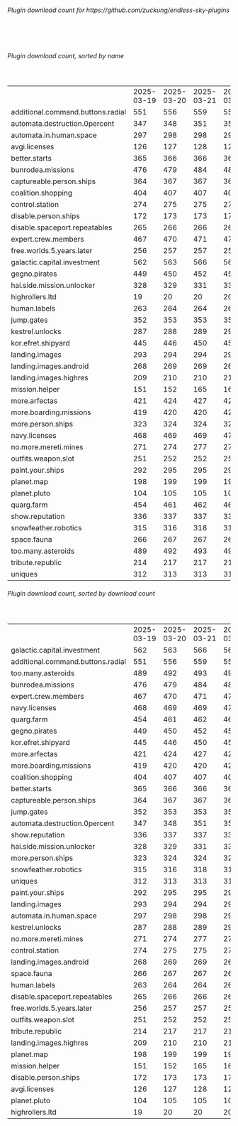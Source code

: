 <h6>Plugin download count for https://github.com/zuckung/endless-sky-plugins</h6><br>
<br>
<h6>Plugin download count, sorted by name</h6><sub><sup><br>
<table>
	<tr>
		<td></td>
		<td>2025-03-19</td>
		<td>2025-03-20</td>
		<td>2025-03-21</td>
		<td>2025-03-22</td>
		<td>2025-03-23</td>
		<td>2025-03-24</td>
		<td>2025-03-25</td>
		<td>today +</td>
	</tr>
	<tr>
		<td>additional.command.buttons.radial</td>
		<td>551</td>
		<td>556</td>
		<td>559</td>
		<td>559</td>
		<td>563</td>
		<td>565</td>
		<td>568</td>
		<td>+ 3</td>
	</tr>
	<tr>
		<td>automata.destruction.0percent</td>
		<td>347</td>
		<td>348</td>
		<td>351</td>
		<td>353</td>
		<td>355</td>
		<td>355</td>
		<td>355</td>
		<td></td>
	</tr>
	<tr>
		<td>automata.in.human.space</td>
		<td>297</td>
		<td>298</td>
		<td>298</td>
		<td>298</td>
		<td>298</td>
		<td>298</td>
		<td>298</td>
		<td></td>
	</tr>
	<tr>
		<td>avgi.licenses</td>
		<td>126</td>
		<td>127</td>
		<td>128</td>
		<td>128</td>
		<td>128</td>
		<td>128</td>
		<td>128</td>
		<td></td>
	</tr>
	<tr>
		<td>better.starts</td>
		<td>365</td>
		<td>366</td>
		<td>366</td>
		<td>366</td>
		<td>368</td>
		<td>370</td>
		<td>370</td>
		<td></td>
	</tr>
	<tr>
		<td>bunrodea.missions</td>
		<td>476</td>
		<td>479</td>
		<td>484</td>
		<td>484</td>
		<td>486</td>
		<td>486</td>
		<td>486</td>
		<td></td>
	</tr>
	<tr>
		<td>captureable.person.ships</td>
		<td>364</td>
		<td>367</td>
		<td>367</td>
		<td>367</td>
		<td>367</td>
		<td>367</td>
		<td>369</td>
		<td>+ 2</td>
	</tr>
	<tr>
		<td>coalition.shopping</td>
		<td>404</td>
		<td>407</td>
		<td>407</td>
		<td>409</td>
		<td>409</td>
		<td>409</td>
		<td>411</td>
		<td>+ 2</td>
	</tr>
	<tr>
		<td>control.station</td>
		<td>274</td>
		<td>275</td>
		<td>275</td>
		<td>275</td>
		<td>275</td>
		<td>277</td>
		<td>277</td>
		<td></td>
	</tr>
	<tr>
		<td>disable.person.ships</td>
		<td>172</td>
		<td>173</td>
		<td>173</td>
		<td>173</td>
		<td>173</td>
		<td>173</td>
		<td>173</td>
		<td></td>
	</tr>
	<tr>
		<td>disable.spaceport.repeatables</td>
		<td>265</td>
		<td>266</td>
		<td>266</td>
		<td>266</td>
		<td>266</td>
		<td>266</td>
		<td>266</td>
		<td></td>
	</tr>
	<tr>
		<td>expert.crew.members</td>
		<td>467</td>
		<td>470</td>
		<td>471</td>
		<td>471</td>
		<td>473</td>
		<td>477</td>
		<td>479</td>
		<td>+ 2</td>
	</tr>
	<tr>
		<td>free.worlds.5.years.later</td>
		<td>256</td>
		<td>257</td>
		<td>257</td>
		<td>257</td>
		<td>259</td>
		<td>261</td>
		<td>261</td>
		<td></td>
	</tr>
	<tr>
		<td>galactic.capital.investment</td>
		<td>562</td>
		<td>563</td>
		<td>566</td>
		<td>566</td>
		<td>566</td>
		<td>568</td>
		<td>571</td>
		<td>+ 3</td>
	</tr>
	<tr>
		<td>gegno.pirates</td>
		<td>449</td>
		<td>450</td>
		<td>452</td>
		<td>452</td>
		<td>454</td>
		<td>454</td>
		<td>454</td>
		<td></td>
	</tr>
	<tr>
		<td>hai.side.mission.unlocker</td>
		<td>328</td>
		<td>329</td>
		<td>331</td>
		<td>331</td>
		<td>331</td>
		<td>331</td>
		<td>331</td>
		<td></td>
	</tr>
	<tr>
		<td>highrollers.ltd</td>
		<td>19</td>
		<td>20</td>
		<td>20</td>
		<td>20</td>
		<td>20</td>
		<td>20</td>
		<td>20</td>
		<td></td>
	</tr>
	<tr>
		<td>human.labels</td>
		<td>263</td>
		<td>264</td>
		<td>264</td>
		<td>264</td>
		<td>264</td>
		<td>266</td>
		<td>266</td>
		<td></td>
	</tr>
	<tr>
		<td>jump.gates</td>
		<td>352</td>
		<td>353</td>
		<td>353</td>
		<td>353</td>
		<td>355</td>
		<td>355</td>
		<td>357</td>
		<td>+ 2</td>
	</tr>
	<tr>
		<td>kestrel.unlocks</td>
		<td>287</td>
		<td>288</td>
		<td>289</td>
		<td>291</td>
		<td>293</td>
		<td>293</td>
		<td>293</td>
		<td></td>
	</tr>
	<tr>
		<td>kor.efret.shipyard</td>
		<td>445</td>
		<td>446</td>
		<td>450</td>
		<td>450</td>
		<td>452</td>
		<td>452</td>
		<td>452</td>
		<td></td>
	</tr>
	<tr>
		<td>landing.images</td>
		<td>293</td>
		<td>294</td>
		<td>294</td>
		<td>294</td>
		<td>296</td>
		<td>296</td>
		<td>298</td>
		<td>+ 2</td>
	</tr>
	<tr>
		<td>landing.images.android</td>
		<td>268</td>
		<td>269</td>
		<td>269</td>
		<td>269</td>
		<td>269</td>
		<td>269</td>
		<td>269</td>
		<td></td>
	</tr>
	<tr>
		<td>landing.images.highres</td>
		<td>209</td>
		<td>210</td>
		<td>210</td>
		<td>210</td>
		<td>210</td>
		<td>212</td>
		<td>214</td>
		<td>+ 2</td>
	</tr>
	<tr>
		<td>mission.helper</td>
		<td>151</td>
		<td>152</td>
		<td>165</td>
		<td>165</td>
		<td>169</td>
		<td>171</td>
		<td>173</td>
		<td>+ 2</td>
	</tr>
	<tr>
		<td>more.arfectas</td>
		<td>421</td>
		<td>424</td>
		<td>427</td>
		<td>427</td>
		<td>429</td>
		<td>429</td>
		<td>431</td>
		<td>+ 2</td>
	</tr>
	<tr>
		<td>more.boarding.missions</td>
		<td>419</td>
		<td>420</td>
		<td>420</td>
		<td>420</td>
		<td>422</td>
		<td>422</td>
		<td>424</td>
		<td>+ 2</td>
	</tr>
	<tr>
		<td>more.person.ships</td>
		<td>323</td>
		<td>324</td>
		<td>324</td>
		<td>324</td>
		<td>324</td>
		<td>324</td>
		<td>326</td>
		<td>+ 2</td>
	</tr>
	<tr>
		<td>navy.licenses</td>
		<td>468</td>
		<td>469</td>
		<td>469</td>
		<td>471</td>
		<td>473</td>
		<td>473</td>
		<td>473</td>
		<td></td>
	</tr>
	<tr>
		<td>no.more.mereti.mines</td>
		<td>271</td>
		<td>274</td>
		<td>277</td>
		<td>277</td>
		<td>278</td>
		<td>278</td>
		<td>278</td>
		<td></td>
	</tr>
	<tr>
		<td>outfits.weapon.slot</td>
		<td>251</td>
		<td>252</td>
		<td>252</td>
		<td>252</td>
		<td>252</td>
		<td>252</td>
		<td>252</td>
		<td></td>
	</tr>
	<tr>
		<td>paint.your.ships</td>
		<td>292</td>
		<td>295</td>
		<td>295</td>
		<td>297</td>
		<td>297</td>
		<td>297</td>
		<td>299</td>
		<td>+ 2</td>
	</tr>
	<tr>
		<td>planet.map</td>
		<td>198</td>
		<td>199</td>
		<td>199</td>
		<td>199</td>
		<td>199</td>
		<td>199</td>
		<td>199</td>
		<td></td>
	</tr>
	<tr>
		<td>planet.pluto</td>
		<td>104</td>
		<td>105</td>
		<td>105</td>
		<td>105</td>
		<td>105</td>
		<td>105</td>
		<td>105</td>
		<td></td>
	</tr>
	<tr>
		<td>quarg.farm</td>
		<td>454</td>
		<td>461</td>
		<td>462</td>
		<td>462</td>
		<td>464</td>
		<td>464</td>
		<td>466</td>
		<td>+ 2</td>
	</tr>
	<tr>
		<td>show.reputation</td>
		<td>336</td>
		<td>337</td>
		<td>337</td>
		<td>337</td>
		<td>339</td>
		<td>343</td>
		<td>345</td>
		<td>+ 2</td>
	</tr>
	<tr>
		<td>snowfeather.robotics</td>
		<td>315</td>
		<td>316</td>
		<td>318</td>
		<td>318</td>
		<td>318</td>
		<td>318</td>
		<td>320</td>
		<td>+ 2</td>
	</tr>
	<tr>
		<td>space.fauna</td>
		<td>266</td>
		<td>267</td>
		<td>267</td>
		<td>267</td>
		<td>267</td>
		<td>267</td>
		<td>267</td>
		<td></td>
	</tr>
	<tr>
		<td>too.many.asteroids</td>
		<td>489</td>
		<td>492</td>
		<td>493</td>
		<td>493</td>
		<td>493</td>
		<td>495</td>
		<td>497</td>
		<td>+ 2</td>
	</tr>
	<tr>
		<td>tribute.republic</td>
		<td>214</td>
		<td>217</td>
		<td>217</td>
		<td>217</td>
		<td>219</td>
		<td>219</td>
		<td>221</td>
		<td>+ 2</td>
	</tr>
	<tr>
		<td>uniques</td>
		<td>312</td>
		<td>313</td>
		<td>313</td>
		<td>313</td>
		<td>316</td>
		<td>318</td>
		<td>318</td>
		<td></td>
	</tr>
</table>
</sub></sup>
<h6>Plugin download count, sorted by download count</h6><sub><sup><br>
<table>
	<tr>
		<td></td>
		<td>2025-03-19</td>
		<td>2025-03-20</td>
		<td>2025-03-21</td>
		<td>2025-03-22</td>
		<td>2025-03-23</td>
		<td>2025-03-24</td>
		<td>2025-03-25</td>
		<td>today +</td>
	</tr>
	<tr>
		<td>galactic.capital.investment</td>
		<td>562</td>
		<td>563</td>
		<td>566</td>
		<td>566</td>
		<td>566</td>
		<td>568</td>
		<td>571</td>
		<td>+ 3</td>
	</tr>
	<tr>
		<td>additional.command.buttons.radial</td>
		<td>551</td>
		<td>556</td>
		<td>559</td>
		<td>559</td>
		<td>563</td>
		<td>565</td>
		<td>568</td>
		<td>+ 3</td>
	</tr>
	<tr>
		<td>too.many.asteroids</td>
		<td>489</td>
		<td>492</td>
		<td>493</td>
		<td>493</td>
		<td>493</td>
		<td>495</td>
		<td>497</td>
		<td>+ 2</td>
	</tr>
	<tr>
		<td>bunrodea.missions</td>
		<td>476</td>
		<td>479</td>
		<td>484</td>
		<td>484</td>
		<td>486</td>
		<td>486</td>
		<td>486</td>
		<td></td>
	</tr>
	<tr>
		<td>expert.crew.members</td>
		<td>467</td>
		<td>470</td>
		<td>471</td>
		<td>471</td>
		<td>473</td>
		<td>477</td>
		<td>479</td>
		<td>+ 2</td>
	</tr>
	<tr>
		<td>navy.licenses</td>
		<td>468</td>
		<td>469</td>
		<td>469</td>
		<td>471</td>
		<td>473</td>
		<td>473</td>
		<td>473</td>
		<td></td>
	</tr>
	<tr>
		<td>quarg.farm</td>
		<td>454</td>
		<td>461</td>
		<td>462</td>
		<td>462</td>
		<td>464</td>
		<td>464</td>
		<td>466</td>
		<td>+ 2</td>
	</tr>
	<tr>
		<td>gegno.pirates</td>
		<td>449</td>
		<td>450</td>
		<td>452</td>
		<td>452</td>
		<td>454</td>
		<td>454</td>
		<td>454</td>
		<td></td>
	</tr>
	<tr>
		<td>kor.efret.shipyard</td>
		<td>445</td>
		<td>446</td>
		<td>450</td>
		<td>450</td>
		<td>452</td>
		<td>452</td>
		<td>452</td>
		<td></td>
	</tr>
	<tr>
		<td>more.arfectas</td>
		<td>421</td>
		<td>424</td>
		<td>427</td>
		<td>427</td>
		<td>429</td>
		<td>429</td>
		<td>431</td>
		<td>+ 2</td>
	</tr>
	<tr>
		<td>more.boarding.missions</td>
		<td>419</td>
		<td>420</td>
		<td>420</td>
		<td>420</td>
		<td>422</td>
		<td>422</td>
		<td>424</td>
		<td>+ 2</td>
	</tr>
	<tr>
		<td>coalition.shopping</td>
		<td>404</td>
		<td>407</td>
		<td>407</td>
		<td>409</td>
		<td>409</td>
		<td>409</td>
		<td>411</td>
		<td>+ 2</td>
	</tr>
	<tr>
		<td>better.starts</td>
		<td>365</td>
		<td>366</td>
		<td>366</td>
		<td>366</td>
		<td>368</td>
		<td>370</td>
		<td>370</td>
		<td></td>
	</tr>
	<tr>
		<td>captureable.person.ships</td>
		<td>364</td>
		<td>367</td>
		<td>367</td>
		<td>367</td>
		<td>367</td>
		<td>367</td>
		<td>369</td>
		<td>+ 2</td>
	</tr>
	<tr>
		<td>jump.gates</td>
		<td>352</td>
		<td>353</td>
		<td>353</td>
		<td>353</td>
		<td>355</td>
		<td>355</td>
		<td>357</td>
		<td>+ 2</td>
	</tr>
	<tr>
		<td>automata.destruction.0percent</td>
		<td>347</td>
		<td>348</td>
		<td>351</td>
		<td>353</td>
		<td>355</td>
		<td>355</td>
		<td>355</td>
		<td></td>
	</tr>
	<tr>
		<td>show.reputation</td>
		<td>336</td>
		<td>337</td>
		<td>337</td>
		<td>337</td>
		<td>339</td>
		<td>343</td>
		<td>345</td>
		<td>+ 2</td>
	</tr>
	<tr>
		<td>hai.side.mission.unlocker</td>
		<td>328</td>
		<td>329</td>
		<td>331</td>
		<td>331</td>
		<td>331</td>
		<td>331</td>
		<td>331</td>
		<td></td>
	</tr>
	<tr>
		<td>more.person.ships</td>
		<td>323</td>
		<td>324</td>
		<td>324</td>
		<td>324</td>
		<td>324</td>
		<td>324</td>
		<td>326</td>
		<td>+ 2</td>
	</tr>
	<tr>
		<td>snowfeather.robotics</td>
		<td>315</td>
		<td>316</td>
		<td>318</td>
		<td>318</td>
		<td>318</td>
		<td>318</td>
		<td>320</td>
		<td>+ 2</td>
	</tr>
	<tr>
		<td>uniques</td>
		<td>312</td>
		<td>313</td>
		<td>313</td>
		<td>313</td>
		<td>316</td>
		<td>318</td>
		<td>318</td>
		<td></td>
	</tr>
	<tr>
		<td>paint.your.ships</td>
		<td>292</td>
		<td>295</td>
		<td>295</td>
		<td>297</td>
		<td>297</td>
		<td>297</td>
		<td>299</td>
		<td>+ 2</td>
	</tr>
	<tr>
		<td>landing.images</td>
		<td>293</td>
		<td>294</td>
		<td>294</td>
		<td>294</td>
		<td>296</td>
		<td>296</td>
		<td>298</td>
		<td>+ 2</td>
	</tr>
	<tr>
		<td>automata.in.human.space</td>
		<td>297</td>
		<td>298</td>
		<td>298</td>
		<td>298</td>
		<td>298</td>
		<td>298</td>
		<td>298</td>
		<td></td>
	</tr>
	<tr>
		<td>kestrel.unlocks</td>
		<td>287</td>
		<td>288</td>
		<td>289</td>
		<td>291</td>
		<td>293</td>
		<td>293</td>
		<td>293</td>
		<td></td>
	</tr>
	<tr>
		<td>no.more.mereti.mines</td>
		<td>271</td>
		<td>274</td>
		<td>277</td>
		<td>277</td>
		<td>278</td>
		<td>278</td>
		<td>278</td>
		<td></td>
	</tr>
	<tr>
		<td>control.station</td>
		<td>274</td>
		<td>275</td>
		<td>275</td>
		<td>275</td>
		<td>275</td>
		<td>277</td>
		<td>277</td>
		<td></td>
	</tr>
	<tr>
		<td>landing.images.android</td>
		<td>268</td>
		<td>269</td>
		<td>269</td>
		<td>269</td>
		<td>269</td>
		<td>269</td>
		<td>269</td>
		<td></td>
	</tr>
	<tr>
		<td>space.fauna</td>
		<td>266</td>
		<td>267</td>
		<td>267</td>
		<td>267</td>
		<td>267</td>
		<td>267</td>
		<td>267</td>
		<td></td>
	</tr>
	<tr>
		<td>human.labels</td>
		<td>263</td>
		<td>264</td>
		<td>264</td>
		<td>264</td>
		<td>264</td>
		<td>266</td>
		<td>266</td>
		<td></td>
	</tr>
	<tr>
		<td>disable.spaceport.repeatables</td>
		<td>265</td>
		<td>266</td>
		<td>266</td>
		<td>266</td>
		<td>266</td>
		<td>266</td>
		<td>266</td>
		<td></td>
	</tr>
	<tr>
		<td>free.worlds.5.years.later</td>
		<td>256</td>
		<td>257</td>
		<td>257</td>
		<td>257</td>
		<td>259</td>
		<td>261</td>
		<td>261</td>
		<td></td>
	</tr>
	<tr>
		<td>outfits.weapon.slot</td>
		<td>251</td>
		<td>252</td>
		<td>252</td>
		<td>252</td>
		<td>252</td>
		<td>252</td>
		<td>252</td>
		<td></td>
	</tr>
	<tr>
		<td>tribute.republic</td>
		<td>214</td>
		<td>217</td>
		<td>217</td>
		<td>217</td>
		<td>219</td>
		<td>219</td>
		<td>221</td>
		<td>+ 2</td>
	</tr>
	<tr>
		<td>landing.images.highres</td>
		<td>209</td>
		<td>210</td>
		<td>210</td>
		<td>210</td>
		<td>210</td>
		<td>212</td>
		<td>214</td>
		<td>+ 2</td>
	</tr>
	<tr>
		<td>planet.map</td>
		<td>198</td>
		<td>199</td>
		<td>199</td>
		<td>199</td>
		<td>199</td>
		<td>199</td>
		<td>199</td>
		<td></td>
	</tr>
	<tr>
		<td>mission.helper</td>
		<td>151</td>
		<td>152</td>
		<td>165</td>
		<td>165</td>
		<td>169</td>
		<td>171</td>
		<td>173</td>
		<td>+ 2</td>
	</tr>
	<tr>
		<td>disable.person.ships</td>
		<td>172</td>
		<td>173</td>
		<td>173</td>
		<td>173</td>
		<td>173</td>
		<td>173</td>
		<td>173</td>
		<td></td>
	</tr>
	<tr>
		<td>avgi.licenses</td>
		<td>126</td>
		<td>127</td>
		<td>128</td>
		<td>128</td>
		<td>128</td>
		<td>128</td>
		<td>128</td>
		<td></td>
	</tr>
	<tr>
		<td>planet.pluto</td>
		<td>104</td>
		<td>105</td>
		<td>105</td>
		<td>105</td>
		<td>105</td>
		<td>105</td>
		<td>105</td>
		<td></td>
	</tr>
	<tr>
		<td>highrollers.ltd</td>
		<td>19</td>
		<td>20</td>
		<td>20</td>
		<td>20</td>
		<td>20</td>
		<td>20</td>
		<td>20</td>
		<td></td>
	</tr>
</table>
</sub></sup>
